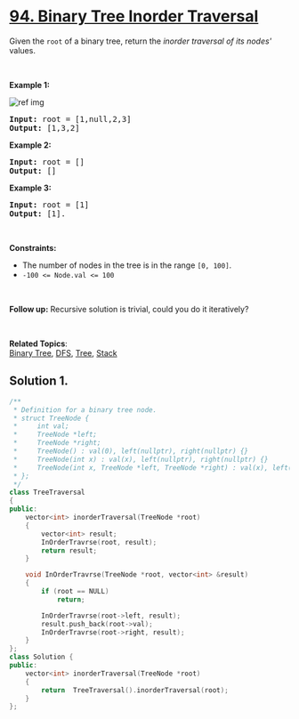 
# [94. Binary Tree Inorder Traversal](https://leetcode.com/problems/binary-tree-inorder-traversal/)

<p>
Given the <code>root</code> of a binary tree, return the <em>inorder traversal of its nodes'</em> values.
</p>

<p>&nbsp;</p>
<p><strong>Example 1:</strong></p>

![ref img](https://assets.leetcode.com/uploads/2020/09/15/inorder_1.jpg)
<pre><strong>Input:</strong> root = [1,null,2,3]
<strong>Output:</strong> [1,3,2]
</pre>

<p><strong>Example 2:</strong></p>

<pre><strong>Input:</strong> root = []
<strong>Output:</strong> []
</pre>

<p><strong>Example 3:</strong></p>

<pre><strong>Input:</strong> root = [1]
<strong>Output:</strong> [1].
</pre>

<p>&nbsp;</p>
<p><strong>Constraints:</strong></p>

<ul>
    <li>The number of nodes in the tree is in the range <code>[0, 100]</code>.</li>
    <li><code>-100 <= Node.val <= 100</code></li>
</ul>

<p>&nbsp;</p>

<p><strong>
Follow up:</strong> Recursive solution is trivial, could you do it iteratively?
</p>
<p>&nbsp;</p>

**Related Topics**:  
[Binary Tree](https://leetcode.com/tag/binary-tree/), [DFS](https://leetcode.com/tag/depth-first-search/),
[Tree](https://leetcode.com/tag/tree/),
[Stack](https://leetcode.com/tag/stack/)

## Solution 1.

```cpp
/**
 * Definition for a binary tree node.
 * struct TreeNode {
 *     int val;
 *     TreeNode *left;
 *     TreeNode *right;
 *     TreeNode() : val(0), left(nullptr), right(nullptr) {}
 *     TreeNode(int x) : val(x), left(nullptr), right(nullptr) {}
 *     TreeNode(int x, TreeNode *left, TreeNode *right) : val(x), left(left), right(right) {}
 * };
 */
class TreeTraversal
{
public:
    vector<int> inorderTraversal(TreeNode *root)
    {
        vector<int> result;
        InOrderTravrse(root, result);
        return result;
    }

    void InOrderTravrse(TreeNode *root, vector<int> &result)
    {
        if (root == NULL)
            return;

        InOrderTravrse(root->left, result);
        result.push_back(root->val);
        InOrderTravrse(root->right, result);
    }
};
class Solution {
public:
    vector<int> inorderTraversal(TreeNode *root)
    {   
        return  TreeTraversal().inorderTraversal(root);
    }
};
```